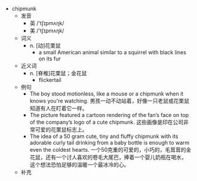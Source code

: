 - chipmunk
  - 发音
    - 英 /'tʃɪpmʌŋk/
    - 美 /'tʃɪpmʌŋk/
  - 词义
    - n. [动]花栗鼠
      - a small American animal similar to a  squirrel  with black lines on its fur
  - 近义词
    - n. [脊椎]花栗鼠；金花鼠
      - flickertail
  - 例句
    - The boy stood motionless, like a mouse or a chipmunk when it knows you're watching. 男孩一动不动站着，好像一只老鼠或花栗鼠知道有人在盯着它一样。
    - The picture featured a cartoon rendering of the fan’s face on top of the company’s logo of a cute chipmunk. 这些画像是印在公司非常可爱的花栗鼠标志上。
    - The idea of a 50 gram cute, tiny and fluffy chipmunk with its adorable curly tail drinking from a baby bottle is enough to warm even the coldest hearts. 一个50克重的可爱的，小巧的，毛茸茸的金花鼠，还有一个讨人喜欢的卷毛大尾巴，捧着一个婴儿奶瓶在喝水，这个想法恐怕足够的温暖一个最冰冷的心。
  - 补充